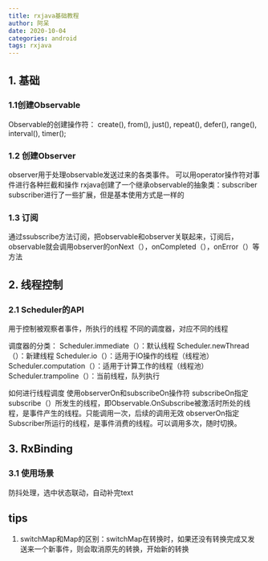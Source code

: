 ```yaml
---
title: rxjava基础教程
author: 阿呆
date: 2020-10-04
categories: android
tags: rxjava
---
```


## 1. 基础
### 1.1创建Observable
Observable的创建操作符：
create(), from(), just(), repeat(), defer(), range(), interval(), timer();

### 1.2 创建Observer
observer用于处理observable发送过来的各类事件。
可以用operator操作符对事件进行各种拦截和操作
rxjava创建了一个继承observable的抽象类：subscriber
subscriber进行了一些扩展，但是基本使用方式是一样的

### 1.3 订阅
通过ssubscribe方法订阅，把observable和observer关联起来，订阅后，observable就会调用observer的onNext（），onCompleted（），onError（）等方法

## 2. 线程控制
### 2.1 Scheduler的API
用于控制被观察者事件，所执行的线程
不同的调度器，对应不同的线程

调度器的分类：
Scheduler.immediate（）：默认线程
Scheduler.newThread（）：新建线程
Scheduler.io（）：适用于IO操作的线程（线程池）
Scheduler.computation（）：适用于计算工作的线程（线程池）
Scheduler.trampoline（）：当前线程，队列执行

如何进行线程调度
使用observerOn和subscribeOn操作符
subscribeOn指定subscribe（）所发生的线程，即Observable.OnSubscribe被激活时所处的线程，是事件产生的线程。只能调用一次，后续的调用无效
observerOn指定Subscriber所运行的线程，是事件消费的线程。可以调用多次，随时切换。

## 3. RxBinding
### 3.1 使用场景
防抖处理，选中状态联动，自动补完text

## tips

1. switchMap和Map的区别：switchMap在转换时，如果还没有转换完成又发送来一个新事件，则会取消原先的转换，开始新的转换


